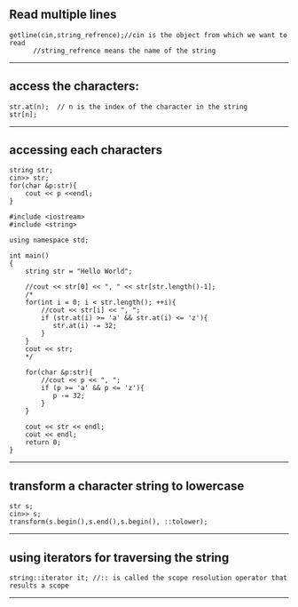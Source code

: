 ## Read multiple lines
```
getline(cin,string_refrence);//cin is the object from which we want to read
      //string_refrence means the name of the string
```
***
## access the characters:
```
str.at(n);  // n is the index of the character in the string
str[n];
```
***
## accessing each characters
```
string str;
cin>> str;
for(char &p:str){
	cout << p <<endl;
}
```
```
#include <iostream>
#include <string>

using namespace std;

int main()
{
    string str = "Hello World";

    //cout << str[0] << ", " << str[str.length()-1];
    /*
    for(int i = 0; i < str.length(); ++i){
        //cout << str[i] << ", ";
        if (str.at(i) >= 'a' && str.at(i) <= 'z'){
           str.at(i) -= 32;
        }
    }
    cout << str;
    */

    for(char &p:str){
        //cout << p << ", ";
        if (p >= 'a' && p <= 'z'){
           p -= 32;
        }
    }

    cout << str << endl;
    cout << endl;
    return 0;
}
```
***
## transform a character string to lowercase
```
str s;
cin>> s;
transform(s.begin(),s.end(),s.begin(), ::tolower);
```
***
## using iterators for traversing the string
```
string::iterator it; //:: is called the scope resolution operator that results a scope
```
***
